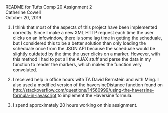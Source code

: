 README for Tufts Comp 20 Assignment 2  
Catherine Cowell  
October 20, 2019  

1) I think that most of the aspects of this project have been implemented
 correctly. Since I make a new XML HTTP request each time the user clicks
 on an infowindow, there is some lag time in getting the scheduale, but I
 considered this to be a better solution than only loading the scheduale once
 from the JSON API because the scheduale would be slightly outdated by the time
 the user clicks on a marker. However, with this method I had to put all the
 AJAX stuff and parse the data in my function to render the markers, which makes
 the function very convoluted.

2) I received help in office hours with TA David Bernstein and with Ming. I also
 used a modified version of the haversineDistance function found on
 http://stackoverflow.com/questions/14560999/using-the-haversine-formula-in-javascript
 to implement the Haversine formula.

3) I spend approximately 20 hours working on this assignment.
